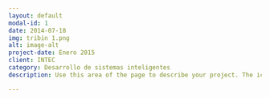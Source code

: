 ```yaml
---
layout: default
modal-id: 1
date: 2014-07-18
img: tribin 1.png
alt: image-alt
project-date: Enero 2015
client: INTEC
category: Desarrollo de sistemas inteligentes
description: Use this area of the page to describe your project. The icon above is part of a free icon set by <a href="https://youtu.be/hMM2_aEgnyQ">video</a>. On their website, you can download their free set with 16 icons, or you can purchase the entire set with 146 icons for only $12!

---
```

